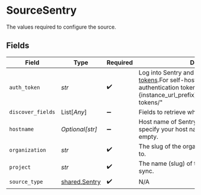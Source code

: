 # SourceSentry

The values required to configure the source.


## Fields

| Field                                                                                                                                                                                                                                                       | Type                                                                                                                                                                                                                                                        | Required                                                                                                                                                                                                                                                    | Description                                                                                                                                                                                                                                                 |
| ----------------------------------------------------------------------------------------------------------------------------------------------------------------------------------------------------------------------------------------------------------- | ----------------------------------------------------------------------------------------------------------------------------------------------------------------------------------------------------------------------------------------------------------- | ----------------------------------------------------------------------------------------------------------------------------------------------------------------------------------------------------------------------------------------------------------- | ----------------------------------------------------------------------------------------------------------------------------------------------------------------------------------------------------------------------------------------------------------- |
| `auth_token`                                                                                                                                                                                                                                                | *str*                                                                                                                                                                                                                                                       | :heavy_check_mark:                                                                                                                                                                                                                                          | Log into Sentry and then <a href="https://sentry.io/settings/account/api/auth-tokens/">create authentication tokens</a>.For self-hosted, you can find or create authentication tokens by visiting "{instance_url_prefix}/settings/account/api/auth-tokens/" |
| `discover_fields`                                                                                                                                                                                                                                           | List[*Any*]                                                                                                                                                                                                                                                 | :heavy_minus_sign:                                                                                                                                                                                                                                          | Fields to retrieve when fetching discover events                                                                                                                                                                                                            |
| `hostname`                                                                                                                                                                                                                                                  | *Optional[str]*                                                                                                                                                                                                                                             | :heavy_minus_sign:                                                                                                                                                                                                                                          | Host name of Sentry API server.For self-hosted, specify your host name here. Otherwise, leave it empty.                                                                                                                                                     |
| `organization`                                                                                                                                                                                                                                              | *str*                                                                                                                                                                                                                                                       | :heavy_check_mark:                                                                                                                                                                                                                                          | The slug of the organization the groups belong to.                                                                                                                                                                                                          |
| `project`                                                                                                                                                                                                                                                   | *str*                                                                                                                                                                                                                                                       | :heavy_check_mark:                                                                                                                                                                                                                                          | The name (slug) of the Project you want to sync.                                                                                                                                                                                                            |
| `source_type`                                                                                                                                                                                                                                               | [shared.Sentry](../../models/shared/sentry.md)                                                                                                                                                                                                              | :heavy_check_mark:                                                                                                                                                                                                                                          | N/A                                                                                                                                                                                                                                                         |